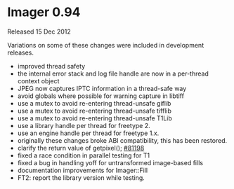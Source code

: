 # Imager 0.94

Released 15 Dec 2012

Variations on some of these changes were included in development releases.
- improved thread safety
- the internal error stack and log file handle are now in a per-thread context object
- JPEG now captures IPTC information in a thread-safe way
- avoid globals where possible for warning capture in libtiff
- use a mutex to avoid re-entering thread-unsafe giflib
- use a mutex to avoid re-entering thread-unsafe tifflib
- use a mutex to avoid re-entering thread-unsafe T1Lib
- use a library handle per thread for freetype 2.
- use an engine handle per thread for freetype 1.x.
- originally these changes broke ABI compatibility, this has been restored. 
- clarify the return value of getpixel(); [#81198](https://github.com/tonycoz/imager/issues/81198) 
- fixed a race condition in parallel testing for T1 
- fixed a bug in handling yoff for untransformed image-based fills 
- documentation improvements for Imager::Fill 
- FT2: report the library version while testing.